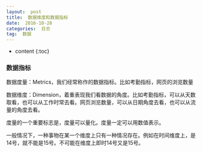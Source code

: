 ```yaml
---
layout:  post
title:  数据维度和数据指标
date:  2016-10-28
categories:  日志
tag:  数据
---
```



* content
{:toc}


### 数据指标
数据度量：Metrics，我们经常称作的数据指标。比如考勤指标，网页的浏览数量

数据维度：Dimension，着重表现我们看数据的角度。比如考勤指标，可以从天数取看，也可以从工作时常去看。网页浏览数量，可以从日期角度去看，也可以从流量的角度去看。

度量的一个重要标志是，度量可以量化。度量一定可以用数值表示。

一般情况下，一种事物在某一个维度上只有一种情况存在。例如在时间维度上，是14号，就不能是15号。不可能在维度上即时14号又是15号。